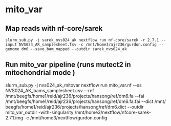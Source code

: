 # mito_var

## Map reads with nf-core/sarek
`slurm_sub.py -j sarek_nvs024_ak nextflow run nf-core/sarek -r 2.7.1 --input NVS024_AK_samplesheet.tsv -c /mnt/home3/ajr236/gurdon.config --genome dm6 --save_bam_mapped --outdir sarek_nvs024_ak`

## Run mito_var pipeline (runs mutect2 in mitochondrial mode )
slurm_sub.py -j nvs024_ak_mitovar nextflow run mito_var.nf --ss NVS024_AK_bams_samplesheet.csv --ref /mnt/beegfs/home1/reid/ajr236/projects/hansong/ref/dm6.fa --fai /mnt/beegfs/home1/reid/ajr236/projects/hansong/ref/dm6.fa.fai --dict /mnt/
beegfs/home1/reid/ajr236/projects/hansong/ref/dm6.dict --outdir mito_var_outdir  -with-singularity /mnt/home3/nextflow/nfcore-sarek-2.7.1.img -c /mnt/home3/nextflow/gurdon.config
